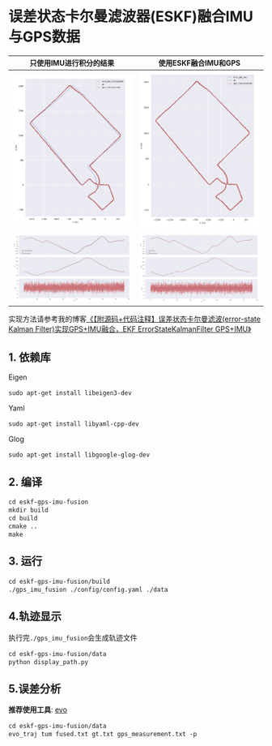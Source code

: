 # 误差状态卡尔曼滤波器(ESKF)融合IMU与GPS数据

|                   只使用IMU进行积分的结果                    |                     使用ESKF融合IMU和GPS                     |
| :----------------------------------------------------------: | :----------------------------------------------------------: |
| <img src="./data/images/0.png" alt="0" style="zoom: 33%;" /> | <img src="./data/images/1.png" alt="0" style="zoom: 33%;" /> |
| <img src="./data/images/3.png" alt="0" style="zoom: 33%;" /> | <img src="./data/images/2.png" alt="0" style="zoom: 33%;" /> |

实现方法请参考我的博客[《【附源码+代码注释】误差状态卡尔曼滤波(error-state Kalman Filter)实现GPS+IMU融合，EKF ErrorStateKalmanFilter GPS+IMU》](https://blog.csdn.net/u011341856/article/details/114262451)

## 1.  依赖库

Eigen

```shell
sudo apt-get install libeigen3-dev
```

Yaml

```shell
sudo apt-get install libyaml-cpp-dev
```

Glog
```shell
sudo apt-get install libgoogle-glog-dev
```

## 2. 编译

```shell
cd eskf-gps-imu-fusion
mkdir build
cd build
cmake ..
make 
```

## 3. 运行

```shell
cd eskf-gps-imu-fusion/build
./gps_imu_fusion ./config/config.yaml ./data
```

## 4.轨迹显示

执行完`./gps_imu_fusion`会生成轨迹文件
```shell
cd eskf-gps-imu-fusion/data
python display_path.py
```

## 5.误差分析

__推荐使用工具__: [evo](https://github.com/MichaelGrupp/evo)
```shell
cd eskf-gps-imu-fusion/data
evo_traj tum fused.txt gt.txt gps_measurement.txt -p
```